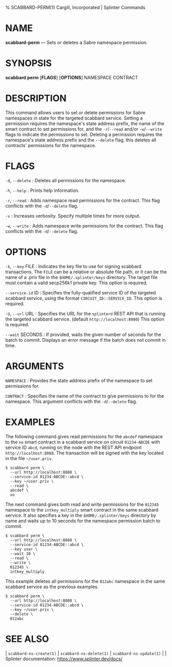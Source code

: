 % SCABBARD-PERM(1) Cargill, Incorporated | Splinter Commands

NAME
====

**scabbard-perm** — Sets or deletes a Sabre namespace permission.

SYNOPSIS
========

**scabbard perm** \[**FLAGS**\] \[**OPTIONS**\] NAMESPACE CONTRACT

DESCRIPTION
===========
This command allows users to set or delete permissions for Sabre namespaces in
state for the targeted scabbard service. Setting a permission requires the
namespace's state address prefix, the name of the smart contract to set
permissions for, and the `-r`/`--read` and/or `-w`/`--write` flags to indicate
the permissions to set. Deleting a permission requires the namespace's state
address prefix and the `--delete` flag; this deletes all contracts' permissions
for the namespace.

FLAGS
=====
`-d`, `--delete`
: Deletes all permissions for the namespace.

`-h`, `--help`
: Prints help information.

`-r`, `--read`
: Adds namespace read permissions for the contract. This flag conflicts with the
  `-d`/`--delete` flag.

`-v`
: Increases verbosity. Specify multiple times for more output.

`-w`, `--write`
: Adds namespace write permissions for the contract. This flag conflicts with
  the `-d`/`--delete` flag.

OPTIONS
=======
`-k`, `--key` FILE
: Indicates the key file to use for signing scabbard transactions. The `FILE`
  can be a relative or absolute file path, or it can be the name of a .priv file
  in the `$HOME/.splinter/keys` directory. The target file must contain a valid
  secp256k1 private key. This option is required.

`--service-id` ID
: Specifies the fully-qualified service ID of the targeted scabbard service,
  using the format `CIRCUIT_ID::SERVICE_ID`. This option is required.

`-U`, `--url` URL
: Specifies the URL for the `splinterd` REST API that is running the targeted
  scabbard service. (default `http://localhost:8080`) This option is required.

`--wait` SECONDS
: If provided, waits the given number of seconds for the batch to commit.
  Displays an error message if the batch does not commit in time.

ARGUMENTS
=========
`NAMESPACE`
: Provides the state address prefix of the namespace to set permissions for.

`CONTRACT`
: Specifies the name of the contract to give permissions to for the namespace.
  This argument conflicts with the `-d`/`--delete` flag.

EXAMPLES
========
The following command gives read permissions for the `abcdef` namespace to the
`xo` smart contract in a scabbard service on circuit `01234-ABCDE` with service
ID `abcd`, running on the node with the REST API endpoint
`http://localhost:8088`. The transaction will be signed with the key located in
the file `~/user.priv`.

```
$ scabbard perm \
  --url http://localhost:8088 \
  --service-id 01234-ABCDE::abcd \
  --key ~/user.priv \
  --read \
  abcdef \
  xo
```

The next command gives both read and write permissions for the `012345`
namespace to the `intkey_multiply` smart contract in the same scabbard service.
It also specifies a key in the `$HOME/.splinter/keys` directory by name and
waits up to 10 seconds for the namespace permission batch to commit.

```
$ scabbard perm \
  --url http://localhost:8088 \
  --service-id 01234-ABCDE::abcd \
  --key user \
  --wait 10 \
  --read \
  --write \
  012345 \
  intkey_multiply
```

This example deletes all permissions for the `012abc` namespace in the same
scabbard service as the previous examples.


```
$ scabbard perm \
  --url http://localhost:8088 \
  --service-id 01234-ABCDE::abcd \
  --key ~/user.priv \
  --delete \
  012abc
```

SEE ALSO
========
| `scabbard-ns-create(1)`
| `scabbard-ns-delete(1)`
| `scabbard-ns-update(1)`
|
| Splinter documentation: https://www.splinter.dev/docs/
